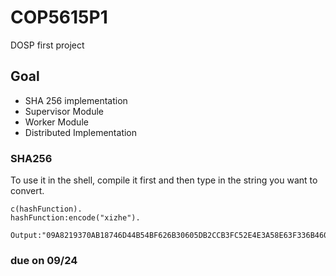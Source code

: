 # COP5615P1
DOSP first project
## Goal
* SHA 256 implementation
* Supervisor Module
* Worker Module
* Distributed Implementation

### SHA256
To use it in the shell, compile it first and then type in the string you want to convert.
```
c(hashFunction).
hashFunction:encode("xizhe").

Output:"09A8219370AB18746D44B54BF626B30605DB2CCB3FC52E4E3A58E63F336B4609"
```

### due on 09/24
